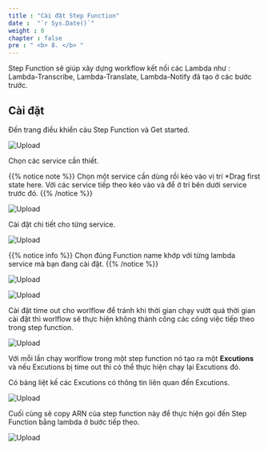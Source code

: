 ```yaml
---
title : "Cài đặt Step Function"
date :  "`r Sys.Date()`" 
weight : 8
chapter : false
pre : " <b> 8. </b> "
---
```



Step Function sẽ giúp xây dựng workflow kết nối các Lambda như : Lambda-Transcribe, Lambda-Translate, Lambda-Notify đã tạo ở các bước trước.

## Cài đặt

Đến trang điều khiển cảu Step Function và Get started.

![Upload](/images/8.stepfun/n.png)

Chọn các service cần thiết.

{{% notice note %}}
Chọn một service cần dùng rồi kéo vào vị trí *Drag first state here. Với các service tiếp theo kéo vào và để ở trí bên dưới service trước đó.
{{% /notice %}}

![Upload](/images/8.stepfun/n1.png)

Cài đặt chi tiết cho từng service.

![Upload](/images/8.stepfun/n2.png)

{{% notice info %}}
Chọn đúng Function name khớp với từng lambda service mà bạn đang cài đặt.
{{% /notice %}}

![Upload](/images/8.stepfun/n3.png)

![Upload](/images/8.stepfun/n4.png)

Cài đặt time out cho worlflow để tránh khi thời gian chạy vướt quá thời gian cài đặt thì worlflow sẽ thực hiện không thành công các công việc tiếp theo trong step function.

![Upload](/images/8.stepfun/n5.png)

Với mỗi lần chạy worlflow trong một step function nó tạo ra một **Excutions** và nếu Excutions bị time out thì có thể thực hiện chạy lại Excutions đó.

Có bảng liệt kế các Excutions  có thông tin liên quan đến Excutions.

![Upload](/images/8.stepfun/n6.png)

Cuối cùng sẽ copy ARN của step function này để thực hiện gọi đến Step Function bằng lambda ở bước tiếp theo.

![Upload](/images/8.stepfun/n7.png)